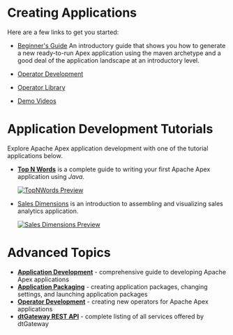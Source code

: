 Creating Applications
=====================

Here are a few links to get you started:

- [Beginner's Guide](/beginner) An introductory guide that shows you how to generate a new
  ready-to-run Apex application using the maven archetype and a good deal of the application
  landscape at an introductory level.

- [Operator Development](/operator_development)

- [Operator Library](/library_operators)

- [Demo Videos](/demo_videos)



Application Development Tutorials
=================================

Explore Apache Apex application development with one of the tutorial applications below.


* **[Top N Words](tutorials/topnwords.md)** is a complete guide to writing your first Apache Apex application using *Java*.

    [![TopNWords Preview](tutorials/images/topnwords/image26.png)](tutorials/topnwords.md)

* [Sales Dimensions](tutorials/salesdemo.md) is an introduction to assembling and visualizing sales analytics application.

    [![Sales Dimensions Preview](tutorials/images/sales_dimensions/preview.png)](tutorials/salesdimensions.md)



Advanced Topics
===============


- **[Application Development](application_development.md)** - comprehensive guide to developing Apache Apex applications
- **[Application Packaging](application_packages.md)** - creating application packages, changing settings, and launching application packages
- **[Operator Development](operator_development.md)** - creating new operators for Apache Apex applications
- **[dtGateway REST API](dtgateway_api.md)** - complete listing of all services offered by dtGateway
